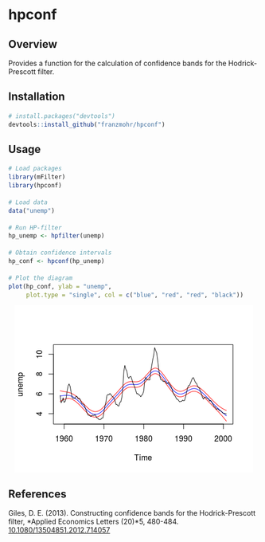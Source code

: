 
hpconf
======

Overview
--------

Provides a function for the calculation of confidence bands for the Hodrick-Prescott filter.

Installation
------------

``` r
# install.packages("devtools")
devtools::install_github("franzmohr/hpconf")
```

Usage
-----

``` r
# Load packages
library(mFilter)
library(hpconf)

# Load data
data("unemp")

# Run HP-filter
hp_unemp <- hpfilter(unemp)

# Obtain confidence intervals
hp_conf <- hpconf(hp_unemp)

# Plot the diagram
plot(hp_conf, ylab = "unemp",
     plot.type = "single", col = c("blue", "red", "red", "black"))
```

<img src="README_files/figure-markdown_github/intervals-1.png" style="display: block; margin: auto;" />

References
----------

Giles, D. E. (2013). Constructing confidence bands for the Hodrick-Prescott filter, *Applied Economics Letters (20)*5, 480-484. <a href="https://doi.org/10.1080/13504851.2012.714057" target="_blank">10.1080/13504851.2012.714057</a>
